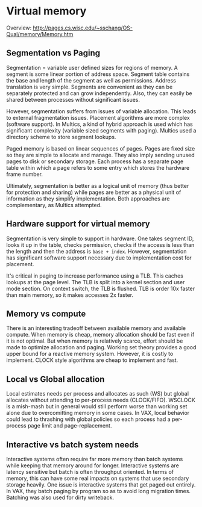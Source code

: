 # Virtual memory
Overview: http://pages.cs.wisc.edu/~sschang/OS-Qual/memory/Memory.htm

## Segmentation vs Paging
Segmentation = variable user defined sizes for regions of memory. A segment is some linear portion of address space. Segment table contains the base and length of the segment as well as permissions. Address translation is very simple. Segments are convenient as they can be separately protected and can grow independently. Also, they can easily be shared between processes without significant issues.

However, segmentation suffers from issues of variable allocation. This leads to external fragmentation issues. Placement algorithms are more complex (software support). In Multics, a kind of hybrid approach is used which has significant complexity (variable sized segments with paging). Multics used a directory scheme to store segment lookups.

Paged memory is based on linear sequences of pages. Pages are fixed size so they are simple to allocate and manage. They also imply sending unused pages to disk or secondary storage. Each process has a separate page table within which a page refers to some entry which stores the hardware frame number.

Ultimately, segmentation is better as a logical unit of memory (thus better for protection and sharing) while pages are better as a physical unit of information as they simplify implementation. Both approaches are complementary, as Multics attempted. 

## Hardware support for virtual memory

Segmentation is very simple to support in hardware. One takes segment ID, looks it up in the table, checks permission, checks if the access is less than the length and then the address is `base + index`. However, segmentation has significant software support necessary due to implementation cost for placement.

It's critical in paging to increase performance using a TLB. This caches lookups at the page level. The TLB is split into a kernel section and user mode section. On context switch, the TLB is flushed. TLB is order 10x faster than main memory, so it makes accesses 2x faster.

## Memory vs compute
There is an interesting tradeoff between available memory and available compute. When memory is cheap, memory allocation should be fast even if it is not optimal. But when memory is relatively scarce, effort should be made to optimize allocation and paging. Working set theory provides a good upper bound for a reactive memory system. However, it is costly to implement. CLOCK style algorithms are cheap to implement and fast.

## Local vs Global allocation
Local estimates needs per process and allocates as such (WS) but global allocates without attending to per-process needs (CLOCK/FIFO). WSCLOCK is a mish-mash but in general would still perform worse than working set alone due to overcomitting memory in some cases. In VAX, local behavior could lead to thrashing with global policies so each process had a per-process page limit and page-replacement.

## Interactive vs batch system needs
Interactive systems often require far more memory than batch systems while keeping that memory around for longer. Interactive systems are latency sensitive but batch is often throughput oriented. In terms of memory, this can have some real impacts on systems that use secondary storage heavily. One issue is interactive systems that get paged out entirely. In VAX, they batch paging by program so as to avoid long migration times. Batching was also used for dirty writeback.
